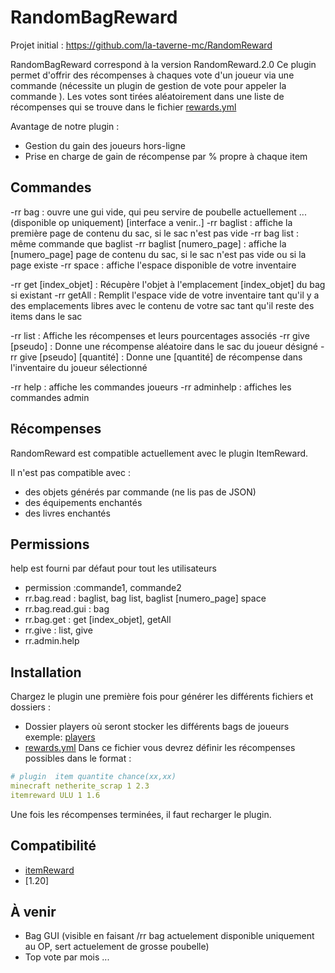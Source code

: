 # RandomBagReward
Projet initial :
https://github.com/la-taverne-mc/RandomReward

RandomBagReward correspond à la version RandomReward.2.0
Ce plugin permet d'offrir des récompenses à chaques vote d'un joueur via une commande (nécessite un plugin de gestion de vote pour appeler la commande ).
Les votes sont tirées aléatoirement dans une liste de récompenses qui se trouve dans le fichier [rewards.yml](https://github.com/BlackFox3000/RandomBagReward/blob/master/src/main/java/fr/lataverne/randomreward/rewards.txt)

Avantage de notre plugin :
- Gestion du gain des joueurs hors-ligne
- Prise en charge de gain de récompense par % propre à chaque item

## Commandes
-rr bag : ouvre une gui vide, qui peu servire de poubelle actuellement ... (disponible op uniquement) [interface a venir..]
-rr baglist : affiche la première page de contenu du sac, si le sac n'est pas vide
-rr bag list : même commande que baglist
-rr baglist [numero_page] : affiche la [numero_page] page de contenu du sac, si le sac n'est pas vide ou si la page existe
-rr space : affiche l'espace disponible de votre inventaire

-rr get [index_objet] : Récupère l'objet à l'emplacement [index_objet] du bag si existant
-rr getAll : Remplit l'espace vide de votre inventaire tant qu'il y a des emplacements libres avec le contenu de votre sac tant qu'il reste des items dans le sac

-rr list : Affiche les récompenses et leurs pourcentages associés 
-rr give [pseudo] : Donne une récompense aléatoire dans le sac du joueur désigné
-rr give [pseudo] [quantité] : Donne une [quantité] de récompense dans l'inventaire du joueur sélectionné

-rr help : affiche les commandes joueurs
-rr adminhelp : affiches les commandes admin

## Récompenses
RandomReward est compatible actuellement avec le plugin ItemReward.

Il n'est pas compatible avec :
- des objets générés par commande (ne lis pas de JSON)
- des équipements enchantés
- des livres enchantés

## Permissions
help est fourni par défaut pour tout les utilisateurs

- permission :commande1, commande2
- rr.bag.read : baglist, bag list, baglist [numero_page] space
- rr.bag.read.gui : bag
- rr.bag.get : get [index_objet], getAll
- rr.give : list, give
- rr.admin.help



## Installation
Chargez le plugin une première fois pour générer les différents fichiers et dossiers :
- Dossier players où seront stocker les différents bags de joueurs exemple: [players](https://github.com/BlackFox3000/RandomBagReward/tree/master/src/main/java/fr/lataverne/randomreward/players)
- [rewards.yml](https://github.com/BlackFox3000/RandomBagReward/blob/master/src/main/java/fr/lataverne/randomreward/rewards.txt)
Dans ce fichier vous devrez définir les récompenses possibles dans le format :
```yml
# plugin  item quantite chance(xx,xx)
minecraft netherite_scrap 1 2.3
itemreward ULU 1 1.6
```
Une fois les récompenses terminées, il faut recharger le plugin.

## Compatibilité
- [itemReward](https://github.com/la-taverne-mc/ItemReward)
- [1.20]


## À venir
- Bag GUI (visible en faisant /rr bag actuelement disponible uniquement au OP, sert actuelement de grosse poubelle) 
- Top vote par mois ...
